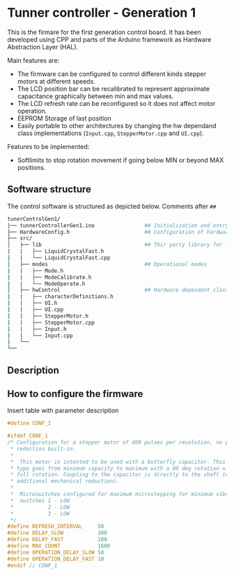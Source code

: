 # Tunner controller - Generation 1
This is the firmare for the first generation control board. It has been developed using CPP and parts of the Arduino framework as Hardware Abstraction Layer (HAL). 

Main features are:
* The firmware can be configured to control different kinds stepper motors at different speeds.
* The LCD position bar can be recalibrated to represent approximate capacitance graphically between min and max values.
* The LCD refresh rate can be reconfigured so it does not affect motor operation.
* EEPROM Storage of last position
* Easily portable to other architectures by changing the hw dependand class implementations (`Input.cpp`, `StepperMotor.cpp` and `UI.cpp`).

Features to be implemented:
* Softlimits to stop rotation movement if going below MIN or beyond MAX positions.

## Software structure
The control software is structured as depicted below. Comments after `##`

```bash
tunerControlGen1/
|── tunnerControllerGen1.ino                ## Initialization and entry point
├── HardwareConfig.h                        ## Configuration of hardware connections and motor timing
├── src/                                    
│   ├── lib                                 ## Thir party library for faster LCD interfacing (no blocking)
|   |   ├── LiquidCrystalFast.h
|   |   └── LiquidCrystalFast.cpp
│   ├── modes                               ## Operational modes
|   |   ├── Mode.h
|   |   ├── ModeCalibrate.h
|   |   └── ModeOperate.h
│   ├── hwControl                           ## Hardware dependant class definitions and implementations for Arduino
|   |   ├── characterDefinitions.h
|   |   ├── UI.h
|   |   ├── UI.cpp
|   |   ├── StepperMotor.h
|   |   ├── StepperMotor.cpp
|   |   ├── Input.h
|   |   └── Input.cpp
|   └── 
└── 
```

## Description

## How to configure the firmware

Insert table with parameter description

```C
#define CONF_1

#ifdef CONF_1
/* Configuration for a stepper motor of 400 pulses per revolution, no planetary
 * reduction built-in.
 *
 *  This motor is intented to be used with a butterfly capacitor. This capacitor
 * type goes from minimum capacity to maximum with a 90 deg rotation = 1/4 of a
 * full rotation. Coupling to the capacitor is directly to the shaft (no
 * additional mechanical reduction).
 *
 *  Microswitches configured for maximum microstepping for minimum vibrations.
 *  switches 1 - LOW
 *           2 - LOW
 *           3 - LOW
 */
#define REFRESH_INTERVAL     50
#define DELAY_SLOW           300
#define DELAY_FAST           100
#define MAX_COUNT            1600
#define OPERATION_DELAY_SLOW 50
#define OPERATION_DELAY_FAST 10
#endif // CONF_1
```
